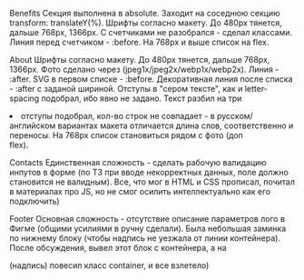 Benefits Секция выполнена в absolute. Заходит на соседнюю секцию transform: translateY(%). Шрифты
согласно макету. До 480рх тянется, дальше 768рх, 1366рх. С счетчиками не разобрался - сделал
классами. Линия перед счетчиком - :before. На 768рх и выше список на flex.

About Шрифты согласно макету. До 480рх тянется, дальше 768рх, 1366рх. Фото сделано через
<picture><srcset> (jpeg1x/jpeg2x/webp1x/webp2x). Линия - :after. SVG в первом списке - :before.
Декоративная линия после списка - :after с заданой шириной. Отступы в "сером тексте", как и
letter-spacing подобрал, ибо явно не задано. Текст разбил на три <li> отступы подобрал, кол-во строк
не совпадает - в русском/английском вариантах макета отличается длина слов, соответственно и
переносы. На 768рх список становиться рядом с фото (доп <div> flex).

Contacts Единственная сложность - сделать рабочую валидацию инпутов в форме (по ТЗ при вводе
некорректных данных, поле должно становится не валидным). Все, что мог в HTML и CSS прописал,
почитал в материалах про JS, но не смог осилить интеллектуально как его подключить)

Footer Основная сложность - отсутствие описание параметров лого в Фигме (общими усилиями в ручну
сделали). Была небольшая заминка по нижнему блоку (чтобы надпись не уезжала от линии контейнера).
После обсуждения, вывел этот блок с контейнера, а на <p> (надпись) повесил класс container, и все
взлетело)
